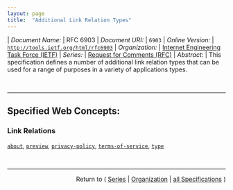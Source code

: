 ```yaml
---
layout: page
title:  "Additional Link Relation Types"
---
```


| *Document Name:* | RFC 6903
| *Document URI:* | `6903`
| *Online Version:* | [`http://tools.ietf.org/html/rfc6903`](http://tools.ietf.org/html/rfc6903)
| *Organization:* | [Internet Engineering Task Force (IETF)](..  "List of specification series by this organization")
| *Series:* | [Request for Comments (RFC)](.  "List of specifications in this series")
| *Abstract:* | This specification defines a number of additional link relation types that can be used for a range of purposes in a variety of applications types.

<br/>
<hr/>

## Specified Web Concepts:

### Link Relations

[`about`](/concepts/link-relation/about "The &#34;about&#34; link relation can be used to refer to a resource that is the subject or topic of the link's context. Multiple subjects can be indicated through the use of multiple &#34;about&#34; link relations."), [`preview`](/concepts/link-relation/preview "The &#34;preview&#34; link relation can be used to refer to a resource that serves as a preview of the link's context, likely with reduced quality or limited content. For instance, the preview link might reference a screen capture of a video, a brief snippet of audio from a song, or a thumbnail representation of an image."), [`privacy-policy`](/concepts/link-relation/privacy-policy "The &#34;privacy-policy&#34; link relation can be used to refer to a resource describing the privacy policy associated with the link's context. The privacy policy can be any resource that discloses what personal information about the user is collected and how that personal information is stored, used, managed, and disclosed to other parties."), [`terms-of-service`](/concepts/link-relation/terms-of-service "The &#34;terms-of-service&#34; link relation can be used to refer to a resource describing the terms of service associated with the link's context. The terms of service can be any resource that describes the rules to which a consumer of the service must agree to follow when using the service provided by the link's context."), [`type`](/concepts/link-relation/type "The &#34;type&#34; link relation can be used to indicate that the context resource is an instance of the resource identified by the target Internationalized Resource Identifier (IRI).")



<br/>
<hr/>

<p style="text-align: right">Return to ( <a href="./">Series</a> | <a href="../">Organization</a> | <a href="../../">all Specifications</a> )</p>
